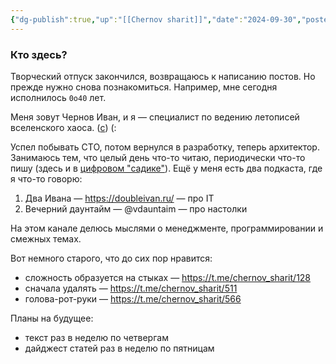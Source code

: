 ```yaml
---
{"dg-publish":true,"up":"[[Chernov sharit]]","date":"2024-09-30","posted":"https://t.me/chernov_sharit/650","modified_at":"2024-10-03T16:29:03+03:00","published_at":"2024-10-01T19:05:00+03:00","dg-path":"/chernov_sharit/2024-09-30 мне 0o40.md","permalink":"/chernov-sharit/2024-09-30-mne-0o40/","dgPassFrontmatter":true}
---
```



### **Кто здесь?**

Творческий отпуск закончился, возвращаюсь к написанию постов. Но прежде нужно снова познакомиться. Например, мне сегодня исполнилось `0o40` лет.

Меня зовут Чернов Иван, и я — специалист по ведению летописей вселенского хаоса. ([c](https://x.com/webholt/status/1825440891940540845)) (:

Успел побывать CTO, потом вернулся в разработку, теперь архитектор. Занимаюсь тем, что целый день что-то читаю, периодически что-то пишу (здесь и в [цифровом "садике"](https://vanadium23.me/openbox/)). Ещё у меня есть два подкаста, где я что-то говорю:
1. Два Ивана — https://doubleivan.ru/ — про IT
2. Вечерний даунтайм — @vdauntaim — про настолки

На этом канале делюсь мыслями о менеджменте, программировании и смежных темах.

Вот немного старого, что до сих пор нравится:
- сложность образуется на стыках — https://t.me/chernov_sharit/128
- сначала удалять — https://t.me/chernov_sharit/511
- голова-рот-руки — https://t.me/chernov_sharit/566

Планы на будущее:
- текст раз в неделю по четвергам
- дайджест статей раз в неделю по пятницам
